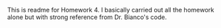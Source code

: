This is readme for Homework 4. I basically carried out all the homework alone but with strong reference from Dr. Bianco's code. 